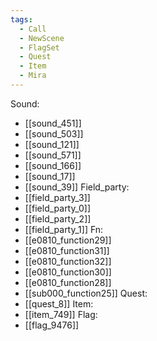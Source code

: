 ```yaml
---
tags:
  - Call
  - NewScene
  - FlagSet
  - Quest
  - Item
  - Mira
---
```

Sound:
- [[sound_451]]
- [[sound_503]]
- [[sound_121]]
- [[sound_571]]
- [[sound_166]]
- [[sound_17]]
- [[sound_39]]
Field_party:
- [[field_party_3]]
- [[field_party_0]]
- [[field_party_2]]
- [[field_party_1]]
Fn:
- [[e0810_function29]]
- [[e0810_function31]]
- [[e0810_function32]]
- [[e0810_function30]]
- [[e0810_function28]]
- [[sub000_function25]]
Quest:
- [[quest_8]]
Item:
- [[item_749]]
Flag:
- [[flag_9476]]
